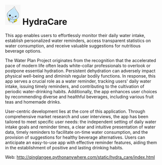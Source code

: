 
<div>
<h1>
<img src="./sources/imgs/drop.png" width="50px"  /> HydraCare
</h1>
</div>
This app enables users to effortlessly monitor their daily water intake, establish personalized water reminders, access transparent statistics on water consumption, and receive valuable suggestions for nutritious beverage options.

The Water Plan Project originates from the recognition that the accelerated pace of modern life often leads white-collar professionals to overlook or postpone essential hydration. Persistent dehydration can adversely impact physical well-being and diminish regular bodily functions. In response, this app serves a crucial role as a water reminder, tracking users' daily water intake, issuing timely reminders, and contributing to the cultivation of periodic water-drinking habits. Additionally, the app enhances user choices by recommending diverse and healthful beverages, including various fruit teas and homemade drinks.

User-centric development lies at the core of this application. Through comprehensive market research and user interviews, the app has been tailored to meet specific user needs: the independent setting of daily water intake goals and reminder times, a clear and intuitive presentation of water data, timely reminders to facilitate on-time water consumption, and the provision of suggestions for healthy beverage alternatives. Users can anticipate an easy-to-use app with effective reminder features, aiding them in the establishment of positive and lasting drinking habits.

Web: http://qinglangee.pythonanywhere.com/static/hydra_care/index.html
